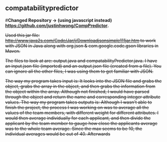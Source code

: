 ## compatabilitypredictor
#**Changed Repository -> (using javascript instead) https://github.com/justinhwong/CompPredictor.**





~~Used this jar file: http://www.java2s.com/Code/Jar/j/Downloadjsonsimple111jar.htm to work with JSON in Java along with org.json &  com.google.code.gson libraries in Maven.~~

~~The files to look at are: output.java and compatabilityPredictor.java. I have an input.json file (imported) and an output.json file (created from a file).
You can ignore all the other files, I was using them to get familiar with JSON.~~

~~The way my program takes input is: 
  It looks into the JSON file and grabs the object, grabs the array in the object, and then grabs the information from the object within the array. Although not finished, I would have parsed through the object and return the name and corresponding integer attribute values. 
The way my program takes outputs is: 
  Although I wasn't able to finish the project, the process I was working on was to average all the values of the team members, with different weight for different attributes. I would then average individually for each applicant, and then divide the applicant by the team member to gauge how close the applicants average was to the whole team average. Since the max seems to be 10, the individual averages would be out of 40. Afterwards~~
